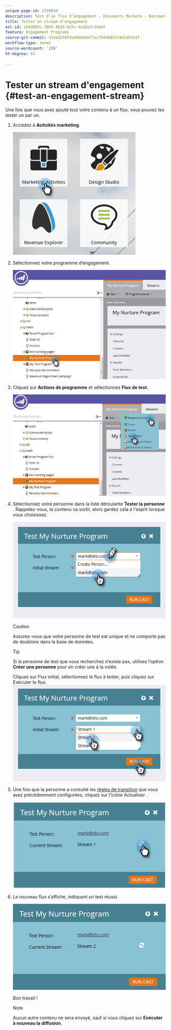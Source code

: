 ```yaml
---
unique-page-id: 2359839
description: Test d’un flux d’engagement - Documents Marketo - Documentation du produit
title: Tester un stream d'engagement
exl-id: 144d805c-7805-4b35-b25c-4a18a7c3ab87
feature: Engagement Programs
source-git-commit: 431bd258f9a68bbb9df7acf043085578d3d91b1f
workflow-type: tm+mt
source-wordcount: '159'
ht-degree: 5%

---
```


# Tester un stream d&#39;engagement {#test-an-engagement-stream}

Une fois que vous avez ajouté tout votre contenu à un flux, vous pouvez les tester un par un.

1. Accédez à **Activités marketing**.

   ![](assets/one.png)

1. Sélectionnez votre programme d’engagement.

   ![](assets/two.png)

1. Cliquez sur **Actions de programme** et sélectionnez **Flux de test**.

   ![](assets/three.png)

1. Sélectionnez votre personne dans la liste déroulante **Tester la personne** . Rappelez-vous, le contenu va sortir, alors gardez cela à l&#39;esprit lorsque vous choisissez.

   ![](assets/four-rubix.png)

   >[!CAUTION]
   >
   >Assurez-vous que votre personne de test est unique et ne comporte pas de doublons dans la base de données.

   >[!TIP]
   >
   >Si la personne de test que vous recherchez n’existe pas, utilisez l’option **Créer une personne** pour en créer une à la volée.

   Cliquez sur Flux initial, sélectionnez le flux à tester, puis cliquez sur Exécuter le flux.
   ![](assets/five-rubiks.png)

1. Une fois que la personne a consulté les [règles de transition](/help/marketo/product-docs/email-marketing/drip-nurturing/engagement-program-streams/transition-people-between-engagement-streams.md) que vous avez précédemment configurées, cliquez sur l’icône Actualiser .

   ![](assets/six-rubiks.png)

1. Le nouveau flux s’affiche, indiquant un test réussi.

   ![](assets/seven-rubiks.png)

   Bon travail !

   >[!NOTE]
   >
   >Aucun autre contenu ne sera envoyé, sauf si vous cliquez sur **Exécuter à nouveau la diffusion**.
